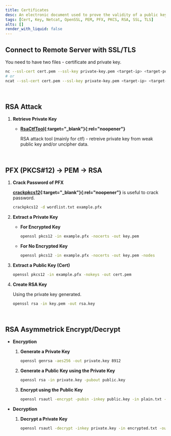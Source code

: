 ```yaml
---
title: Certificates
desc: An electronic document used to prove the validity of a public key.
tags: [Cert, Key, Netcat, OpenSSL, PEM, PFX, PKCS, RSA, SSL, TLS]
alts: []
render_with_liquid: false
---
```


## Connect to Remote Server with SSL/TLS

You need to have two files - certificate and private key.

```sh
nc --ssl-cert cert.pem --ssl-key private-key.pem <target-ip> <target-port>
# or
ncat --ssl-cert cert.pem --ssl-key private-key.pem <target-ip> <target-port>
```

<br />

## RSA Attack

1. **Retrieve Private Key**

    - **[RsaCtfTool](https://github.com/Ganapati/RsaCtfTool){:target="_blank"}{:rel="noopener"}**

        RSA attack tool (mainly for ctf) - retreive private key from weak public key and/or uncipher data.

<br />

## PFX (PKCS#12) -> PEM -> RSA

1. **Crack Password of PFX**

    **[crackpkcs12](https://github.com/crackpkcs12/crackpkcs12){:target="_blank"}{:rel="noopener"}** is useful to crack password.

    ```sh
    crackpkcs12 -d wordlist.txt example.pfx
    ```

2. **Extract a Private Key**

    - **For Encrypted Key**

        ```sh
        openssl pkcs12 -in example.pfx -nocerts -out key.pem
        ```

    - **For No Encrypted Key**

        ```sh
        openssl pkcs12 -in example.pfx -nocerts -out key.pem -nodes
        ```

3. **Extract a Public Key (Cert)**

    ```sh
    openssl pkcs12 -in example.pfx -nokeys -out cert.pem
    ```

4. **Create RSA Key**

    Using the private key generated.

    ```sh
    openssl rsa -in key.pem -out rsa.key
    ```

<br />

## RSA Asymmetrick Encrypt/Decrypt

- **Encryption**

    1. **Generate a Private Key**

        ```sh
        openssl genrsa -aes256 -out private.key 8912
        ```

    2. **Generate a Public Key using the Private Key**

        ```sh
        openssl rsa -in private.key -pubout public.key
        ```

    3. **Encrypt using the Public Key**

        ```sh
        openssl rsautl -encrypt -pubin -inkey public.key -in plain.txt -out encrypted.txt
        ```

- **Decryption**

    1. **Decrypt a Private Key**

        ```sh
        openssl rsautl -decrypt -inkey private.key -in encrypted.txt -out plain.txt
        ```
